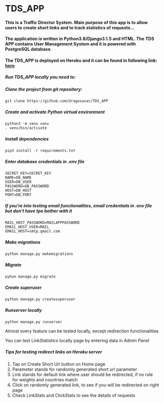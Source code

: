 # TDS_APP

#### This is a Traffic Director System. Main purpose of this app is to allow users to create short links and to track statistics of requests...
#### The application is written in Python3.8/Django3.1.5 and HTML. The TDS APP contains User Management System and it is powered with PostgreSQL database.

#### The TDS_APP is deployed on Heroku and it can be found in following link: [here](http://tdsproject.herokuapp.com/)

##### Run TDS_APP locally you need to:
##### Clone the project from git repository:
```
git clone https://github.com/dragosavac/TDS_APP
```

##### Create and activate Python virtual environment

```
python3 -m venv venv
. venv/bin/activate
```
##### Install dependencies

```
pip3 install -r requirements.txt
```
##### Enter database credentials in .env file

```
SECRET_KEY=SECRET_KEY
NAME=DB_NAME
USER=DB_USER
PASSWORD=DB_PASSWORD
HOST=DB_HOST
PORT=DB_PORT

```

##### If you're into testing email functionalities, email credentials in .env file but don't have tpo bother with it


```
MAIL_HOST_PASSWORD=MAILAPPPASSWORD
EMAIL_HOST_USER=MAIL
EMAIL_HOST=smtp.gmail.com
```

##### Make migrations

```
python manage.py makemigrations

```
##### Migrate

```
pyhon manage.py migrate
```

##### Create superuser

```
python manage.py createsuperuser
```
##### Runserver locally
```
python manage.py runserver
```

Almost every feature can be tested locally, except redirection functionalities

You can test LinkStatistics locally page by entering data in Admin Panel

##### Tips for testing redirect links on Heroku server

1. Tap on Create Short Url button on Home page 
2. Parameter stands for randomly generated short url parameter
3. Link stands for default link where user should be redirected, if no rule for weights and countries match
4. Click on randomly generated link, to see if you will be redirected on right page
5. Check LinkStats and ClickStats to see the details of requests

